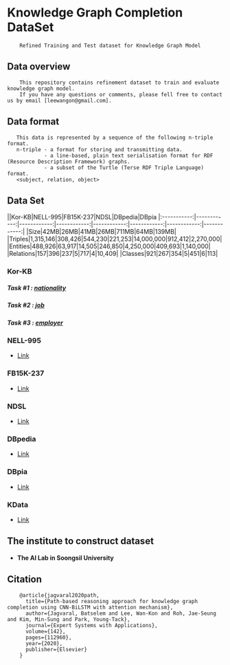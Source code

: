 # Knowledge Graph Completion DataSet
```
    Refined Training and Test dataset for Knowledge Graph Model
```
## Data overview
```
    This repository contains refinement dataset to train and evaluate knowledge graph model.
    If you have any questions or comments, please fell free to contact us by email [leewangon@gmail.com].
```

## Data format
```
   This data is represented by a sequence of the following n-triple format.
   n-triple - a format for storing and transmitting data. 
            - a line-based, plain text serialisation format for RDF (Resource Description Framework) graphs.
            - a subset of the Turtle (Terse RDF Triple Language) format.
   <subject, relation, object>
```
## Data Set

||Kor-KB|NELL-995|FB15K-237|NDSL|DBpedia|DBpia
|:-----------:|------------:|------------:|------------:|------------:|------------:|------------:|------------:|
|Size|42MB|26MB|41MB|26MB|711MB|64MB|139MB|
|Triples|1,315,146|308,426|544,230|221,253|14,000,000|912,412|2,270,000|
|Entities|488,926|63,917|14,505|246,850|4,250,000|409,693|1,140,000|
|Relations|157|396|237|5|717|4|10,409|
|Classes|921|267|354|5|451|6|113|

### Kor-KB
##### Task #1 : [nationality](https://github.com/leewangon/KnowledgeGraphCompletionDataSet/tree/master/DataSet/nationality)
##### Task #2 : [job](https://github.com/leewangon/KnowledgeGraphCompletionDataSet/tree/master/DataSet/job)
##### Task #3 : [employer](https://github.com/leewangon/KnowledgeGraphCompletionDataSet/tree/master/DataSet/employer)

### NELL-995 
- [Link](https://github.com/leewangon/KnowledgeGraphCompletionDataSet/tree/master/DataSet/NELL-995)
### FB15K-237
- [Link](https://github.com/leewangon/KnowledgeGraphCompletionDataSet/tree/master/DataSet/FB15K-237)
### NDSL
- [Link](https://github.com/leewangon/KnowledgeGraphCompletionDataSet/tree/master/DataSet/NDSL)
### DBpedia
- [Link](https://github.com/leewangon/KnowledgeGraphCompletionDataSet/tree/master/DataSet/DBpedia)
### DBpia
- [Link](https://github.com/leewangon/KnowledgeGraphCompletionDataSet/tree/master/DataSet/DBpia)
### KData
- [Link](https://github.com/leewangon/KnowledgeGraphCompletionDataSet/tree/master/DataSet/KData)

## The institute to construct dataset
* __The AI Lab in Soongsil University__

## Citation
```
    @article{jagvaral2020path,
      title={Path-based reasoning approach for knowledge graph completion using CNN-BiLSTM with attention mechanism},
      author={Jagvaral, Batselem and Lee, Wan-Kon and Roh, Jae-Seung and Kim, Min-Sung and Park, Young-Tack},
      journal={Expert Systems with Applications},
      volume={142},
      pages={112960},
      year={2020},
      publisher={Elsevier}
    }
```
